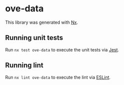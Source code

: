 # ove-data

This library was generated with [Nx](https://nx.dev).

## Running unit tests

Run `nx test ove-data` to execute the unit tests via [Jest](https://jestjs.io).

## Running lint

Run `nx lint ove-data` to execute the lint via [ESLint](https://eslint.org/).
